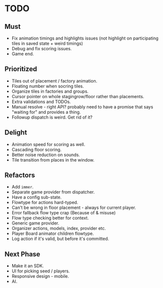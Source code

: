 # TODO

## Must

* Fix animation timings and highlights issues (not highlight on participating tiles in saved state + weird timings)
* Debug and fix scoring issues.
* Game end.

## Prioritized

* Tiles out of placement / factory animation.
* Floating number when socring tiles.
* Organize tiles in factories and groups.
* Cursor pointer on whole stagingrow/floor rather than placements.
* Extra validations and TODOs.
* Manual resolve - right API? probably need to have a promise that says "waiting for" and provides a thing.
* Followup dispatch is weird. Get rid of it?

## Delight

* Animation speed for scoring as well.
* Cascading floor scoring.
* Better noise reduction on sounds.
* Tile transition from places in the window.

## Refactors

* Add `immer`.
* Separate game provider from dispatcher.
* Have a config sub-state.
* Flowtype for actions hard-typed.
* Can't be wrong in floor placement - always for current player.
* Error fallback flow type crap (Because of & misuse)
* Flow type checking better for context.
* Generic game provider.
* Organizer actions, models, index, provider etc.
* Player Board animator children flowtype.
* Log action if it's valid, but before it's committed.

## Next Phase

* Make it an SDK.
* UI for picking seed / players.
* Responsive design - mobile.
* AI.
